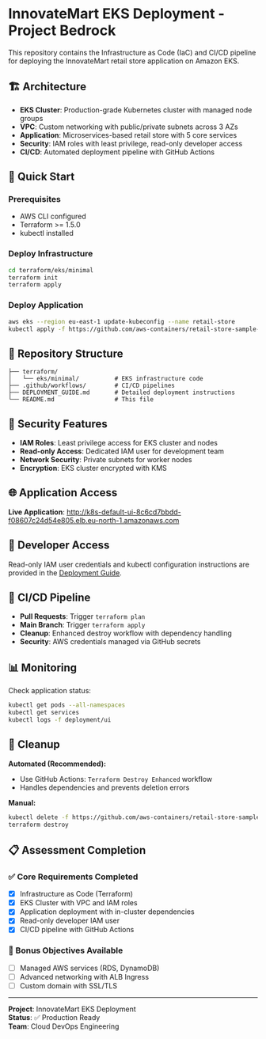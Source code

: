 # InnovateMart EKS Deployment - Project Bedrock

This repository contains the Infrastructure as Code (IaC) and CI/CD pipeline for deploying the InnovateMart retail store application on Amazon EKS.

## 🏗️ Architecture

- **EKS Cluster**: Production-grade Kubernetes cluster with managed node groups
- **VPC**: Custom networking with public/private subnets across 3 AZs
- **Application**: Microservices-based retail store with 5 core services
- **Security**: IAM roles with least privilege, read-only developer access
- **CI/CD**: Automated deployment pipeline with GitHub Actions

## 🚀 Quick Start

### Prerequisites
- AWS CLI configured
- Terraform >= 1.5.0
- kubectl installed

### Deploy Infrastructure
```bash
cd terraform/eks/minimal
terraform init
terraform apply
```

### Deploy Application
```bash
aws eks --region eu-east-1 update-kubeconfig --name retail-store
kubectl apply -f https://github.com/aws-containers/retail-store-sample-app/releases/latest/download/kubernetes.yaml
```

## 📁 Repository Structure


```
├── terraform/
│   └── eks/minimal/          # EKS infrastructure code
├── .github/workflows/        # CI/CD pipelines
├── DEPLOYMENT_GUIDE.md       # Detailed deployment instructions
└── README.md                 # This file
```

## 🔐 Security Features

- **IAM Roles**: Least privilege access for EKS cluster and nodes
- **Read-only Access**: Dedicated IAM user for development team
- **Network Security**: Private subnets for worker nodes
- **Encryption**: EKS cluster encrypted with KMS

## 🌐 Application Access

**Live Application**: http://k8s-default-ui-8c6cd7bbdd-f08607c24d54e805.elb.eu-north-1.amazonaws.com

## 👥 Developer Access

Read-only IAM user credentials and kubectl configuration instructions are provided in the [Deployment Guide](DEPLOYMENT_GUIDE.md).

## 🔄 CI/CD Pipeline

- **Pull Requests**: Trigger `terraform plan`
- **Main Branch**: Trigger `terraform apply`
- **Cleanup**: Enhanced destroy workflow with dependency handling
- **Security**: AWS credentials managed via GitHub secrets

## 📊 Monitoring

Check application status:
```bash
kubectl get pods --all-namespaces
kubectl get services
kubectl logs -f deployment/ui
```

## 🧹 Cleanup

**Automated (Recommended):**
- Use GitHub Actions: `Terraform Destroy Enhanced` workflow
- Handles dependencies and prevents deletion errors

**Manual:**
```bash
kubectl delete -f https://github.com/aws-containers/retail-store-sample-app/releases/latest/download/kubernetes.yaml
terraform destroy
```

## 📋 Assessment Completion

### ✅ Core Requirements Completed
- [x] Infrastructure as Code (Terraform)
- [x] EKS Cluster with VPC and IAM roles
- [x] Application deployment with in-cluster dependencies
- [x] Read-only developer IAM user
- [x] CI/CD pipeline with GitHub Actions

### 🎯 Bonus Objectives Available
- [ ] Managed AWS services (RDS, DynamoDB)
- [ ] Advanced networking with ALB Ingress
- [ ] Custom domain with SSL/TLS

---

**Project**: InnovateMart EKS Deployment  
**Status**: ✅ Production Ready  
**Team**: Cloud DevOps Engineering